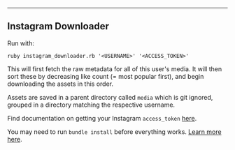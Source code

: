 --------------------
Instagram Downloader
--------------------

Run with:

`ruby instagram_downloader.rb '<USERNAME>' '<ACCESS_TOKEN>'`

This will first fetch the raw metadata for all of this user's media.  It will then sort these by decreasing like count (= most popular first), and begin downloading the assets in this order.

Assets are saved in a parent directory called `media` which is git ignored, grouped in a directory matching the respective username.

Find documentation on getting your Instagram `access_token` [here](http://instagram.com/developer/authentication/).

You may need to run `bundle install` before everything works.  [Learn more here](http://bundler.io/).

